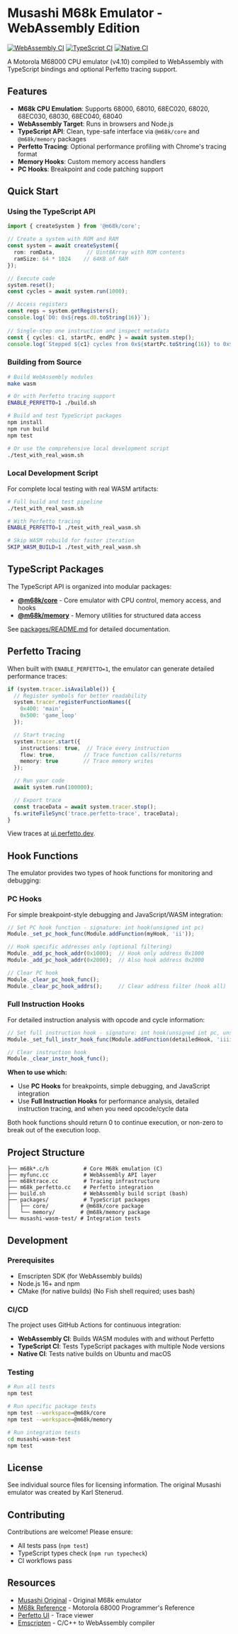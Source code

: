 # Musashi M68k Emulator - WebAssembly Edition

[![WebAssembly CI](https://github.com/mblsha/Musashi/actions/workflows/wasm-ci.yml/badge.svg)](https://github.com/mblsha/Musashi/actions/workflows/wasm-ci.yml)
[![TypeScript CI](https://github.com/mblsha/Musashi/actions/workflows/typescript-ci.yml/badge.svg)](https://github.com/mblsha/Musashi/actions/workflows/typescript-ci.yml)
[![Native CI](https://github.com/mblsha/Musashi/actions/workflows/native-ci.yml/badge.svg)](https://github.com/mblsha/Musashi/actions/workflows/native-ci.yml)

A Motorola M68000 CPU emulator (v4.10) compiled to WebAssembly with TypeScript bindings and optional Perfetto tracing support.

## Features

- **M68k CPU Emulation**: Supports 68000, 68010, 68EC020, 68020, 68EC030, 68030, 68EC040, 68040
- **WebAssembly Target**: Runs in browsers and Node.js
- **TypeScript API**: Clean, type-safe interface via `@m68k/core` and `@m68k/memory` packages
- **Perfetto Tracing**: Optional performance profiling with Chrome's tracing format
- **Memory Hooks**: Custom memory access handlers
- **PC Hooks**: Breakpoint and code patching support

## Quick Start

### Using the TypeScript API

```typescript
import { createSystem } from '@m68k/core';

// Create a system with ROM and RAM
const system = await createSystem({
  rom: romData,          // Uint8Array with ROM contents
  ramSize: 64 * 1024    // 64KB of RAM
});

// Execute code
system.reset();
const cycles = await system.run(1000);

// Access registers
const regs = system.getRegisters();
console.log(`D0: 0x${regs.d0.toString(16)}`);
 
// Single-step one instruction and inspect metadata
const { cycles: c1, startPc, endPc } = await system.step();
console.log(`Stepped ${c1} cycles from 0x${startPc.toString(16)} to 0x${endPc.toString(16)}`);
```

### Building from Source

```bash
# Build WebAssembly modules
make wasm

# Or with Perfetto tracing support
ENABLE_PERFETTO=1 ./build.sh

# Build and test TypeScript packages
npm install
npm run build
npm test

# Or use the comprehensive local development script
./test_with_real_wasm.sh
```

### Local Development Script

For complete local testing with real WASM artifacts:

```bash
# Full build and test pipeline
./test_with_real_wasm.sh

# With Perfetto tracing
ENABLE_PERFETTO=1 ./test_with_real_wasm.sh

# Skip WASM rebuild for faster iteration
SKIP_WASM_BUILD=1 ./test_with_real_wasm.sh
```

## TypeScript Packages

The TypeScript API is organized into modular packages:

- **[@m68k/core](packages/core)** - Core emulator with CPU control, memory access, and hooks
- **[@m68k/memory](packages/memory)** - Memory utilities for structured data access

See [packages/README.md](packages/README.md) for detailed documentation.

## Perfetto Tracing

When built with `ENABLE_PERFETTO=1`, the emulator can generate detailed performance traces:

```typescript
if (system.tracer.isAvailable()) {
  // Register symbols for better readability
  system.tracer.registerFunctionNames({
    0x400: 'main',
    0x500: 'game_loop'
  });

  // Start tracing
  system.tracer.start({
    instructions: true,  // Trace every instruction
    flow: true,         // Trace function calls/returns
    memory: true        // Trace memory writes
  });

  // Run your code
  await system.run(100000);

  // Export trace
  const traceData = await system.tracer.stop();
  fs.writeFileSync('trace.perfetto-trace', traceData);
}
```

View traces at [ui.perfetto.dev](https://ui.perfetto.dev).

## Hook Functions

The emulator provides two types of hook functions for monitoring and debugging:

### PC Hooks
For simple breakpoint-style debugging and JavaScript/WASM integration:

```javascript
// Set PC hook function - signature: int hook(unsigned int pc)
Module._set_pc_hook_func(Module.addFunction(myHook, 'ii'));

// Hook specific addresses only (optional filtering)
Module._add_pc_hook_addr(0x1000);  // Hook only address 0x1000
Module._add_pc_hook_addr(0x2000);  // Also hook address 0x2000

// Clear PC hook
Module._clear_pc_hook_func();
Module._clear_pc_hook_addrs();     // Clear address filter (hook all)
```

### Full Instruction Hooks
For detailed instruction analysis with opcode and cycle information:

```javascript
// Set full instruction hook - signature: int hook(unsigned int pc, unsigned int ir, unsigned int cycles)
Module._set_full_instr_hook_func(Module.addFunction(detailedHook, 'iiii'));

// Clear instruction hook
Module._clear_instr_hook_func();
```

**When to use which:**
- Use **PC Hooks** for breakpoints, simple debugging, and JavaScript integration
- Use **Full Instruction Hooks** for performance analysis, detailed instruction tracing, and when you need opcode/cycle data

Both hook functions should return 0 to continue execution, or non-zero to break out of the execution loop.

## Project Structure

```
├── m68k*.c/h           # Core M68k emulation (C)
├── myfunc.cc           # WebAssembly API layer
├── m68ktrace.cc        # Tracing infrastructure
├── m68k_perfetto.cc    # Perfetto integration
├── build.sh            # WebAssembly build script (bash)
├── packages/           # TypeScript packages
│   ├── core/          # @m68k/core package
│   └── memory/        # @m68k/memory package
└── musashi-wasm-test/ # Integration tests
```

## Development

### Prerequisites

- Emscripten SDK (for WebAssembly builds)
- Node.js 16+ and npm
- CMake (for native builds)
  (No Fish shell required; uses bash)

### CI/CD

The project uses GitHub Actions for continuous integration:

- **WebAssembly CI**: Builds WASM modules with and without Perfetto
- **TypeScript CI**: Tests TypeScript packages with multiple Node versions
- **Native CI**: Tests native builds on Ubuntu and macOS

### Testing

```bash
# Run all tests
npm test

# Run specific package tests
npm test --workspace=@m68k/core
npm test --workspace=@m68k/memory

# Run integration tests
cd musashi-wasm-test
npm test
```

## License

See individual source files for licensing information. The original Musashi emulator was created by Karl Stenerud.

## Contributing

Contributions are welcome! Please ensure:
- All tests pass (`npm test`)
- TypeScript types check (`npm run typecheck`)
- CI workflows pass

## Resources

- [Musashi Original](https://github.com/kstenerud/Musashi) - Original M68k emulator
- [M68k Reference](https://www.nxp.com/docs/en/reference-manual/M68000PRM.pdf) - Motorola 68000 Programmer's Reference
- [Perfetto UI](https://ui.perfetto.dev) - Trace viewer
- [Emscripten](https://emscripten.org) - C/C++ to WebAssembly compiler
